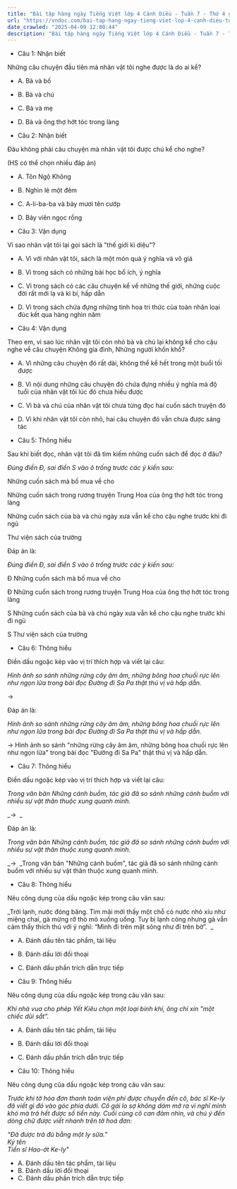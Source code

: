```yaml
---
title: "Bài tập hàng ngày Tiếng Việt lớp 4 Cánh Diều - Tuần 7 - Thứ 4 gồm các câu hỏi tổng hợp nội dung Đọc hiểu văn bản và Luyện từ và câu được học ở Tuần 7 trong chương trình Tiếng Việt lớp 4 Tập 1 Cánh Diều."
url: "https://vndoc.com/bai-tap-hang-ngay-tieng-viet-lop-4-canh-dieu-tuan-7-thu-4-331195"
date_crawled: "2025-04-09 12:00:44"
description: "Bài tập hàng ngày Tiếng Việt lớp 4 Cánh Diều - Tuần 7 - Thứ 4 gồm các câu hỏi tổng hợp nội dung Đọc hiểu văn bản và Luyện từ và câu được học ở Tuần 7 trong chương trình Tiếng Việt lớp 4 Tập 1 Cánh Diều."
---
```


* Câu 1:  Nhận biết

Những câu chuyện đầu tiên mà nhân vật tôi nghe được là do ai kể?

  * A. Bà và bố 
  * B. Bà và chú 
  * C. Bà và mẹ 
  * D. Bà và ông thợ hớt tóc trong làng 



* Câu 2:  Nhận biết

Đâu không phải câu chuyện mà nhân vật tôi được chú kể cho nghe?

(HS có thể chọn nhiều đáp án)

  * A. Tôn Ngộ Không 
  * B. Nghìn lẻ một đêm 
  * C. A-li-ba-ba và bảy mươi tên cướp 
  * D. Bảy viên ngọc rồng 



* Câu 3:  Vận dụng

Vì sao nhân vật tôi lại gọi sách là "thế giới kì diệu"?

  * A. Vì với nhân vật tôi, sách là một món quà ý nghĩa và vô giá 
  * B. Vì trong sách có những bài học bổ ích, ý nghĩa 
  * C. Vì trong sách có các câu chuyện kể về những thế giới, những cuộc đời rất mới lạ và kì bí, hấp dẫn 
  * D. Vì trong sách chứa đựng những tinh hoa tri thức của toàn nhân loại đúc kết qua hàng nghìn năm 



* Câu 4:  Vận dụng

Theo em, vì sao lúc nhân vật tôi còn nhỏ bà và chú lại không kể cho cậu nghe về câu chuyện Không gia đình, Những người khốn khổ?

  * A. Vì những câu chuyện đó rất dài, không thể kể hết trong một buổi tối được 
  * B. Vì nội dung những câu chuyện đó chứa đựng nhiều ý nghĩa mà độ tuổi của nhân vật tôi lúc đó chưa hiểu được 
  * C. Vì bà và chú của nhân vật tôi chưa từng đọc hai cuốn sách truyện đó 
  * D. Vì khi nhân vật tôi còn nhỏ, hai câu chuyện đó vẫn chưa được sáng tác 



* Câu 5:  Thông hiểu

Sau khi biết đọc, nhân vật tôi đã tìm kiếm những cuốn sách để đọc ở đâu?

_Đúng điền Đ, sai điền S vào ô trống trước các ý kiến sau:_

Những cuốn sách mà bố mua về cho

Những cuốn sách trong rương truyện Trung Hoa của ông thợ hớt tóc trong làng

Những cuốn sách của bà và chú ngày xưa vẫn kể cho cậu nghe trước khi đi ngủ

Thư viện sách của trường

Đáp án là:

_Đúng điền Đ, sai điền S vào ô trống trước các ý kiến sau:_

Đ Những cuốn sách mà bố mua về cho

Đ Những cuốn sách trong rương truyện Trung Hoa của ông thợ hớt tóc trong làng

S Những cuốn sách của bà và chú ngày xưa vẫn kể cho cậu nghe trước khi đi ngủ

S Thư viện sách của trường

* Câu 6:  Thông hiểu

Điền dấu ngoặc kép vào vị trí thích hợp và viết lại câu:

_Hình ảnh so sánh những rừng cây âm âm, những bông hoa chuối rực lên như ngọn lửa trong bài đọc Đường đi Sa Pa thật thú vị và hấp dẫn._

→ 

Đáp án là:

_Hình ảnh so sánh những rừng cây âm âm, những bông hoa chuối rực lên như ngọn lửa trong bài đọc Đường đi Sa Pa thật thú vị và hấp dẫn._

→ Hình ảnh so sánh "những rừng cây âm âm, những bông hoa chuối rực lên như ngọn lửa" trong bài đọc "Đường đi Sa Pa" thật thú vị và hấp dẫn.

* Câu 7:  Thông hiểu

Điền dấu ngoặc kép vào vị trí thích hợp và viết lại câu:

_Trong văn bản Những cánh buồm, tác giả đã so sánh những cánh buồm với nhiều sự vật thân thuộc xung quanh mình._

_→  _

Đáp án là:

_Trong văn bản Những cánh buồm, tác giả đã so sánh những cánh buồm với nhiều sự vật thân thuộc xung quanh mình._

_→  _Trong văn bản "Những cánh buồm", tác giả đã so sánh những cánh buồm với nhiều sự vật thân thuộc xung quanh mình.

* Câu 8:  Thông hiểu

Nêu công dụng của dấu ngoặc kép trong câu văn sau:

_Trời lạnh, nước đóng băng. Tìm mãi mới thấy một chỗ có nước nhỏ xíu như miệng chai, gà mừng rỡ thò mỏ xuống uống. Tuy bị lạnh cóng nhưng gà vẫn cảm thấy thích thú với ý nghĩ: “Mình đi trên mặt sông như đi trên bờ”.  _

  * A. Đánh dấu tên tác phẩm, tài liệu 
  * B. Đánh dấu lời đối thoại 
  * C. Đánh dấu phần trích dẫn trực tiếp 



* Câu 9:  Thông hiểu

Nêu công dụng của dấu ngoặc kép trong câu văn sau:

_Khi nhà vua cho phép Yết Kiêu chọn một loại binh khí, ông chỉ xin "một chiếc dùi sắt"._

  * A. Đánh dấu tên tác phẩm, tài liệu 
  * B. Đánh dấu lời đối thoại 
  * C. Đánh dấu phần trích dẫn trực tiếp 



* Câu 10:  Thông hiểu

Nêu công dụng của dấu ngoặc kép trong câu văn sau:

_Trước khi tờ hóa đơn thanh toán viện phí được chuyển đến cô, bác sĩ Ke-ly đã viết gì đó vào góc phía dưới. Cô gái lo sợ không dám mở ra vì nghĩ mình khó mà trả hết được số tiền này. Cuối cùng cô can đảm nhìn, và chú ý đến dòng chữ được viết nhanh trên tờ hoá đơn:_

_“Đã được trả đủ bằng một ly sữa.”_  
 _Ký tên_  
 _Tiến sĩ Hao-ớt Ke-ly"_

  * A. Đánh dấu tên tác phẩm, tài liệu 
  * B. Đánh dấu lời đối thoại 
  * C. Đánh dấu phần trích dẫn trực tiếp 



